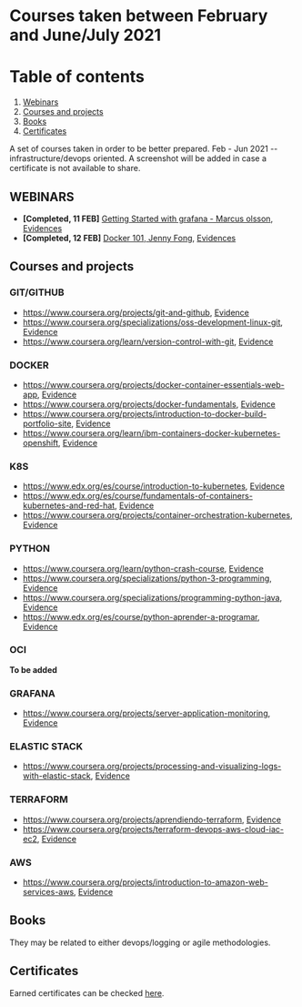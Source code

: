 # Courses taken between February and June/July 2021  

# Table of contents

1. [Webinars](#webinars)
2. [Courses and projects](#courses-and-projects)
3. [Books](#books)
4. [Certificates](#certificates)


A set of courses taken in order to be better prepared. Feb - Jun 2021 -- infrastructure/devops oriented. A screenshot will be added in case a certificate is not available to share.    

## WEBINARS  

* **[Completed, 11 FEB]** [Getting Started with grafana -  Marcus olsson](https://grafana.com/go/webinar/getting-started-with-grafana/), [Evidences](https://web.tresorit.com/l/WSxBI#_9JvgBNCtkXtIm62FlVHGQ)  
* **[Completed, 12 FEB]** [Docker 101, Jenny Fong](https://www.youtube.com/watch?v=V9IJj4MzZBc), [Evidences](https://web.tresorit.com/l/PRzGL#iK-kdrI0pNOO3BPRAtwxHw)   


## Courses and projects



### GIT/GITHUB

* https://www.coursera.org/projects/git-and-github, [Evidence](./screenshots/screen1.jpg)  
* https://www.coursera.org/specializations/oss-development-linux-git, [Evidence](./screenshots/screen1.jpg)  
* https://www.coursera.org/learn/version-control-with-git, [Evidence](./screenshots/screen1.jpg)    

### DOCKER

* https://www.coursera.org/projects/docker-container-essentials-web-app, [Evidence](./screenshots/screen1.jpg)  
* https://www.coursera.org/projects/docker-fundamentals, [Evidence](./screenshots/screen1.jpg)  
* https://www.coursera.org/projects/introduction-to-docker-build-portfolio-site, [Evidence](./screenshots/screen1.jpg)  
* https://www.coursera.org/learn/ibm-containers-docker-kubernetes-openshift, [Evidence](./screenshots/screen1.jpg)  


### K8S

* https://www.edx.org/es/course/introduction-to-kubernetes, [Evidence](./screenshots/screen1.jpg)  
* https://www.edx.org/es/course/fundamentals-of-containers-kubernetes-and-red-hat, [Evidence](./screenshots/screen1.jpg)  
* https://www.coursera.org/projects/container-orchestration-kubernetes, [Evidence](./screenshots/screen1.jpg)    

### PYTHON

* https://www.coursera.org/learn/python-crash-course, [Evidence](./screenshots/screen1.jpg)  
* https://www.coursera.org/specializations/python-3-programming, [Evidence](./screenshots/screen1.jpg)  
* https://www.coursera.org/specializations/programming-python-java, [Evidence](./screenshots/screen1.jpg)     
* https://www.edx.org/es/course/python-aprender-a-programar, [Evidence](./screenshots/screen1.jpg)   


### OCI
__To be added__  

### GRAFANA  

* https://www.coursera.org/projects/server-application-monitoring, [Evidence](./screenshots/screen1.jpg)   


### ELASTIC STACK  

* https://www.coursera.org/projects/processing-and-visualizing-logs-with-elastic-stack, [Evidence](./screenshots/screen1.jpg)   

### TERRAFORM  

* https://www.coursera.org/projects/aprendiendo-terraform, [Evidence](./screenshots/screen1.jpg)  
* https://www.coursera.org/projects/terraform-devops-aws-cloud-iac-ec2, [Evidence](./screenshots/screen1.jpg)    

### AWS    

* https://www.coursera.org/projects/introduction-to-amazon-web-services-aws, [Evidence](./screenshots/screen1.jpg)   

## Books

They may be related to either devops/logging or agile methodologies.  

## Certificates
Earned certificates can be checked [here](./certificates/certificates.md).
